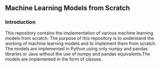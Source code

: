 ## Machine Learning Models from Scratch



### Introduction
This repository contains the implementation of various machine learning models from scratch. The purpose of this repository is to understand the working of machine learning models and to implement them from scratch. The models are implemented in Python using only numpy and pandas libraries or Java without the use of numpy and pandas equivalents.The models are implemented in the form of classes.